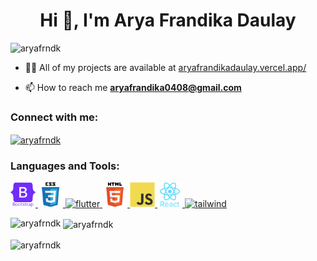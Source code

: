 <h1 align="center">Hi 👋, I'm Arya Frandika Daulay</h1>

<p align="left"> <img src="https://komarev.com/ghpvc/?username=aryafrndk&label=Profile%20views&color=0e75b6&style=flat" alt="aryafrndk" /> </p>

- 👨‍💻 All of my projects are available at [aryafrandikadaulay.vercel.app/](https://aryafrandikadaulay.vercel.app/)

- 📫 How to reach me **aryafrandika0408@gmail.com**

<h3 align="left">Connect with me:</h3>
<p align="left">
<a href="https://instagram.com/aryafrndk" target="blank"><img align="center" src="https://raw.githubusercontent.com/rahuldkjain/github-profile-readme-generator/master/src/images/icons/Social/instagram.svg" alt="aryafrndk" height="30" width="40" /></a>
</p>

<h3 align="left">Languages and Tools:</h3>
<p align="left"> <a href="https://getbootstrap.com" target="_blank" rel="noreferrer"> <img src="https://raw.githubusercontent.com/devicons/devicon/master/icons/bootstrap/bootstrap-plain-wordmark.svg" alt="bootstrap" width="40" height="40"/> </a> <a href="https://www.w3schools.com/css/" target="_blank" rel="noreferrer"> <img src="https://raw.githubusercontent.com/devicons/devicon/master/icons/css3/css3-original-wordmark.svg" alt="css3" width="40" height="40"/> </a> <a href="https://flutter.dev" target="_blank" rel="noreferrer"> <img src="https://www.vectorlogo.zone/logos/flutterio/flutterio-icon.svg" alt="flutter" width="40" height="40"/> </a> <a href="https://www.w3.org/html/" target="_blank" rel="noreferrer"> <img src="https://raw.githubusercontent.com/devicons/devicon/master/icons/html5/html5-original-wordmark.svg" alt="html5" width="40" height="40"/> </a> <a href="https://developer.mozilla.org/en-US/docs/Web/JavaScript" target="_blank" rel="noreferrer"> <img src="https://raw.githubusercontent.com/devicons/devicon/master/icons/javascript/javascript-original.svg" alt="javascript" width="40" height="40"/> </a> <a href="https://reactjs.org/" target="_blank" rel="noreferrer"> <img src="https://raw.githubusercontent.com/devicons/devicon/master/icons/react/react-original-wordmark.svg" alt="react" width="40" height="40"/> </a> <a href="https://tailwindcss.com/" target="_blank" rel="noreferrer"> <img src="https://www.vectorlogo.zone/logos/tailwindcss/tailwindcss-icon.svg" alt="tailwind" width="40" height="40"/> </a> </p>

<p><img align="left" src="https://github-readme-stats.vercel.app/api/top-langs?username=aryafrndk&show_icons=true&locale=en&layout=compact" alt="aryafrndk" /></p>

<p>&nbsp;<img align="center" src="https://github-readme-stats.vercel.app/api?username=aryafrndk&show_icons=true&locale=en" alt="aryafrndk" /></p>

<p><img align="center" src="https://github-readme-streak-stats.herokuapp.com/?user=aryafrndk&" alt="aryafrndk" /></p>

